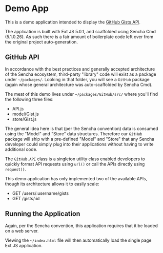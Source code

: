 # Demo App

This is a demo application intended to display the [GitHub Gists API](https://developer.github.com/v3/gists/).

The application is built with Ext JS 5.0.1, and scaffolded using Sencha Cmd (5.1.0.26). As such there is a fair amount
of boilerplate code left over from the original project auto-generation.

## GitHub API

In accordance with the best practices and generally accepted architecture of the Sencha ecosystem, third-party "library"
code will exist as a package under `~/packages/`. Looking in that folder, you will see a `GitHub` package (again whose 
general architecture was auto-scaffolded by Sencha Cmd).

The meat of this demo lives under `~/packages/GitHub/src/` where you'll find the following three files:

  * API.js
  * model/Gist.js
  * store/Gist.js
  
The general idea here is that (per the Sencha convention) data is consumed using the "Model" and "Store" data structures.
Therefore our `GitHub` package will ship with a pre-defined "Model" and "Store" that any Sencha developer could simply
plug into their applications without having to write additional code.

The `GitHub.API` class is a singleton utility class enabled developers to quickly format API requests using `url()` 
or call the APIs directly using `request()`.

This demo application has only implemented two of the available APIs, though its architecture allows it to easily scale:

 * GET /users/:username/gists
 * GET /gists/:id
 
## Running the Application

Again, per the Sencha convention, this application requires that it be loaded on a web server.

Viewing the `~/index.html` file will then automatically load the single page Ext JS application. 